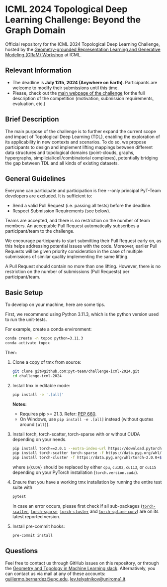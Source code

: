 # ICML 2024 Topological Deep Learning Challenge: Beyond the Graph Domain
Official repository for the ICML 2024 Topological Deep Learning Challenge, hosted by the [Geometry-grounded Representation Learning and Generative Modeling (GRaM) Workshop](https://gram-workshop.github.io) at ICML.

## Relevant Information
- The deadline is **July 12th, 2024 (Anywhere on Earth)**. Participants are welcome to modify their submissions until this time.
- Please, check out the [main webpage of the challenge](https://pyt-team.github.io/packs/challenge.html) for the full description of the competition (motivation, submission requirements, evaluation, etc.)

## Brief Description
The main purpose of the challenge is to further expand the current scope and impact of Topological Deep Learning (TDL), enabling the exploration of its applicability in new contexts and scenarios. To do so, we propose participants to design and implement lifting mappings between different data structures and topological domains (point-clouds, graphs, hypergraphs, simplicial/cell/combinatorial complexes), potentially bridging the gap between TDL and all kinds of existing datasets.


## General Guidelines
Everyone can participate and participation is free --only principal PyT-Team developers are excluded. It is sufficient to:
- Send a valid Pull Request (i.e. passing all tests) before the deadline.
- Respect Submission Requirements (see below).

Teams are accepted, and there is no restriction on the number of team members. An acceptable Pull Request automatically subscribes a participant/team to the challenge.

We encourage participants to start submitting their Pull Request early on, as this helps addressing potential issues with the code. Moreover, earlier Pull Requests will be given priority consideration in the case of multiple submissions of similar quality implementing the same lifting.

A Pull Request should contain no more than one lifting. However, there is no restriction on the number of submissions (Pull Requests) per participant/team.

## Basic Setup
To develop on your machine, here are some tips.

First, we recommend using Python 3.11.3, which is the python version used to run the unit-tests.

For example, create a conda environment:
   ```bash
   conda create -n topox python=3.11.3
   conda activate topox
   ```

Then:

1. Clone a copy of tmx from source:

   ```bash
   git clone git@github.com:pyt-team/challenge-icml-2024.git
   cd challenge-icml-2024
   ```

2. Install tmx in editable mode:

   ```bash
   pip install -e '.[all]'
   ```
   **Notes:**
   - Requires pip >= 21.3. Refer: [PEP 660](https://peps.python.org/pep-0660/).
   - On Windows, use `pip install -e .[all]` instead (without quotes around `[all]`).

4. Install torch, torch-scatter, torch-sparse with or without CUDA depending on your needs.

      ```bash
      pip install torch==2.0.1 --extra-index-url https://download.pytorch.org/whl/${CUDA}
      pip install torch-scatter torch-sparse -f https://data.pyg.org/whl/torch-2.0.1+${CUDA}.html
      pip install torch-cluster -f https://data.pyg.org/whl/torch-2.0.0+${CUDA}.html
      ```

      where `${CUDA}` should be replaced by either `cpu`, `cu102`, `cu113`, or `cu115` depending on your PyTorch installation (`torch.version.cuda`).

5. Ensure that you have a working tmx installation by running the entire test suite with

   ```bash
   pytest
   ```

    In case an error occurs, please first check if all sub-packages ([`torch-scatter`](https://github.com/rusty1s/pytorch_scatter), [`torch-sparse`](https://github.com/rusty1s/pytorch_sparse), [`torch-cluster`](https://github.com/rusty1s/pytorch_cluster) and [`torch-spline-conv`](https://github.com/rusty1s/pytorch_spline_conv)) are on its latest reported version.

6. Install pre-commit hooks:

   ```bash
   pre-commit install
   ```

## Questions

Feel free to contact us through GitHub issues on this repository, or through the [Geometry and Topology in Machine Learning slack](https://tda-in-ml.slack.com/join/shared_invite/enQtOTIyMTIyNTYxMTM2LTA2YmQyZjVjNjgxZWYzMDUyODY5MjlhMGE3ZTI1MzE4NjI2OTY0MmUyMmQ3NGE0MTNmMzNiMTViMjM2MzE4OTc#/). Alternatively, you can contact us via mail at any of these accounts: guillermo.bernardez@upc.edu, lev.telyatnikov@uniroma1.it.
